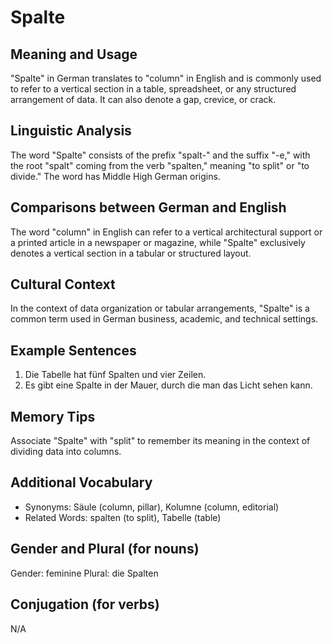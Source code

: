 # Spalte
## Meaning and Usage
"Spalte" in German translates to "column" in English and is commonly used to refer to a vertical section in a table, spreadsheet, or any structured arrangement of data. It can also denote a gap, crevice, or crack.

## Linguistic Analysis
The word "Spalte" consists of the prefix "spalt-" and the suffix "-e," with the root "spalt" coming from the verb "spalten," meaning "to split" or "to divide." The word has Middle High German origins.

## Comparisons between German and English
The word "column" in English can refer to a vertical architectural support or a printed article in a newspaper or magazine, while "Spalte" exclusively denotes a vertical section in a tabular or structured layout.

## Cultural Context
In the context of data organization or tabular arrangements, "Spalte" is a common term used in German business, academic, and technical settings.

## Example Sentences
1. Die Tabelle hat fünf Spalten und vier Zeilen.
2. Es gibt eine Spalte in der Mauer, durch die man das Licht sehen kann.

## Memory Tips
Associate "Spalte" with "split" to remember its meaning in the context of dividing data into columns.

## Additional Vocabulary
- Synonyms: Säule (column, pillar), Kolumne (column, editorial)
- Related Words: spalten (to split), Tabelle (table)

## Gender and Plural (for nouns)
Gender: feminine
Plural: die Spalten

## Conjugation (for verbs)
N/A